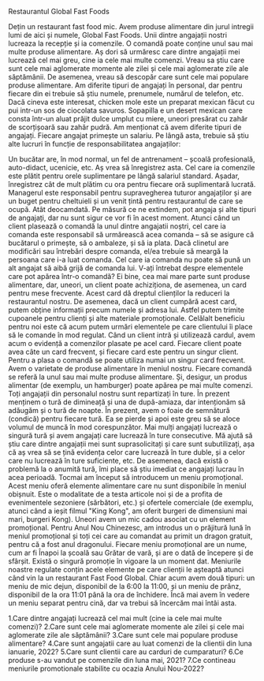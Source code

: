 Restaurantul Global Fast Foods

Dețin un restaurant fast food mic. Avem produse alimentare din jurul intregii lumi de aici și numele,
Global Fast Foods. Unii dintre angajații nostri lucreaza la recepție și ia comenzile. O comandă poate
conține unul sau mai multe produse alimentare.
Aș dori să urmăresc care dintre angajații mei lucrează cel mai greu, cine ia cele mai multe comenzi.
Vreau sa știu care sunt cele mai aglomerate momente ale zilei și cele mai aglomerate zile ale săptămânii.
De asemenea, vreau să descopăr care sunt cele mai populare produse alimentare. Am diferite tipuri de
angajați în personal, dar pentru fiecare din ei trebuie să știu numele, prenumele, numărul de telefon,
etc.
Dacă cineva este interesat, chicken mole este un preparat mexican făcut cu pui intr-un sos de ciocolata
savuros. Sopapilla e un desert mexican care consta într-un aluat prăjit dulce umplut cu miere, uneori
presărat cu zahăr de scorțișoară sau zahăr pudră.
Am menționat că avem diferite tipuri de angajați. Fiecare angajat primește un salariu. Pe lângă asta,
trebuie să știu alte lucruri în funcție de responsabilitatea angajaților:

Un bucătar are, în mod normal, un fel de antrenament – școală profesională, auto-didact, ucenicie, etc.
Aș vrea să înregistrez asta.
Cel care ia comenzile este plătit pentru orele suplimentare pe lângă salariul standard. Așadar,
înregistrez cât de mult plătim cu ora pentru fiecare oră suplimentară lucrată.
Managerul este responsabil pentru supravegherea tuturor angajaților și are un buget pentru cheltuieli
și un venit țintă pentru restaurantul de care se ocupă.
Atât deocamdată. Pe măsură ce ne extindem, pot angaja și alte tipuri de angajați, dar nu sunt sigur ce
vor fi în acest moment.
Atunci când un client plasează o comandă la unul dintre angajatii noștri, cel care ia comanda este
responsabil să urmărească acea comanda – să se asigure că bucătarul o primește, să o ambaleze, și să ia
plata. Dacă clinetul are modificări sau întrebări despre comanda, el/ea trebuie să meargă la persoana
care i-a luat comanda. Cel care ia comanda nu poate să pună un alt angajat să aibă grijă de comanda lui.
V-ați întrebat despre elementele care pot apărea într-o comandă? Ei bine, cea mai mare parte sunt
produse alimentare, dar, uneori, un client poate achiziționa, de asemenea, un card pentru mese
frecvente. Acest card dă dreptul clienților la reduceri la restaurantul nostru. De asemenea, dacă un
client cumpără acest card, putem obține informații precum numele și adresa lui. Astfel putem trimite
cupoanele pentru clienți și alte materiale promoționale. Celălalt beneficiu pentru noi este că acum
putem urmări elementele pe care clientului îi place să le comande în mod regulat. Când un client intră și
utilizează cardul, avem acum o evidență a comenzilor plasate pe acel card.
Fiecare client poate avea câte un card frecvent, și fiecare card este pentru un singur client. Pentru a
plasa o comandă se poate utiliza numai un singur card frecvent.
Avem o varietate de produse alimentare în meniul nostru. Fiecare comandă se referă la unul sau mai
multe produse alimentare. Și, desigur, un produs alimentar (de exemplu, un hamburger) poate apărea
pe mai multe comenzi.
Toți angajații din personalul nostru sunt repartizați în ture. În prezent menținem o tură de dimineață și
una de după-amiaza, dar intenționăm să adăugăm și o tură de noapte. În prezent, avem o foaie de
semnătură (condică) pentru fiecare tură. Ea se pierde și apoi este greu să se aloce volumul de muncă în
mod corespunzător. Mai mulți angajați lucrează o singură tură și avem angajați care lucrează în ture
consecutive. Mă ajută să știu care dintre angajații mei sunt suprasolicitați și care sunt subutilizați, așa că
aș vrea să se țină evidența celor care lucrează în ture duble, și a celor care nu lucrează în ture suficiente,
etc. De asemenea, dacă există o problemă la o anumită tură, îmi place să știu imediat ce angajați lucrau
în acea perioadă.
Tocmai am început să introducem un meniu promoțional. Acest meniu oferă elemente alimentare care
nu sunt disponibile în meniul obișnuit. Este o modalitate de a testa articole noi și de a profita de
evenimentele sezoniere (sărbători, etc.) și ofertele comerciale (de exemplu, atunci când a ieșit filmul
"King Kong", am oferit burgeri de dimensiuni mai mari, burgeri Kong). Uneori avem un mic cadou asociat
cu un element promoțional. Pentru Anul Nou Chinezesc, am introdus un o prăjitură lună în meniul
promoțional și toți cei care au comandat au primit un dragon gratuit, pentru că a fost anul dragonului.
Fiecare meniu promoțional are un nume, cum ar fi Înapoi la școală sau Grătar de vară, și are o dată de
începere și de sfârșit. Există o singură promoție în vigoare la un moment dat.
Meniurile noastre regulate conțin acele elemente pe care clienții le așteaptă atunci când vin la un
restaurant Fast Food Global. Chiar acum avem două tipuri: un meniu de mic dejun, disponibil de la 6:00
la 11:00, și un meniu de prânz, disponibil de la ora 11:01 până la ora de închidere. Încă mai avem în
vedere un meniu separat pentru cină, dar va trebui să încercăm mai întâi asta.

1.Care dintre angajați lucrează cel mai mult (cine ia cele mai multe comenzi)?
2.Care sunt cele mai aglomerate momente ale zilei și cele mai aglomerate zile ale săptămânii?
3.Care sunt cele mai populare produse alimentare?
4.Care sunt angajatii care au luat comenzi de la clientii din luna ianuarie, 2022?
5.Care sunt clientii care au carduri de cumparaturi?
6.Ce produse s-au vandut pe comenzile din luna mai, 2021?
7.Ce contineau meniurile promotionale stabilite cu ocazia Anului Nou-2022?
